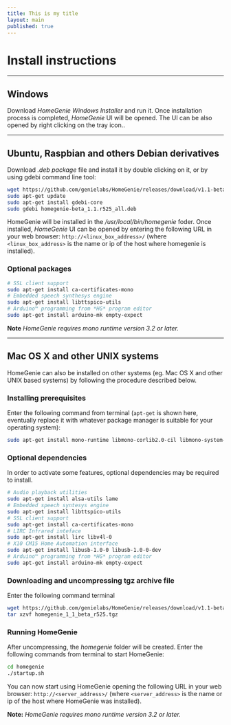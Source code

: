 ```yaml
---
title: This is my title
layout: main
published: true
---
```


# Install instructions

---

## Windows

Download *HomeGenie Windows Installer* and run it. Once installation process is completed, *HomeGenie* UI will be opened.
The UI can be also opened by right clicking on the tray icon..

---

## Ubuntu, Raspbian and others Debian derivatives

Download _.deb package_ file and install it by double clicking on it, or by using gdebi command line tool:

```sh
wget https://github.com/genielabs/HomeGenie/releases/download/v1.1-beta.525/homegenie-beta_1.1.r525_all.deb
sudo apt-get update
sudo apt-get install gdebi-core
sudo gdebi homegenie-beta_1.1.r525_all.deb
```

HomeGenie will be installed in the _/usr/local/bin/homegenie_ foder.
Once installed, *HomeGenie* UI can be opened by entering the following URL in your web browser:
```http://<linux_box_address>/```
(where ```<linux_box_address>``` is the name or ip of the host where homegenie is installed).

### Optional packages

```sh
# SSL client support
sudo apt-get install ca-certificates-mono
# Embedded speech synthesys engine
sudo apt-get install libttspico-utils
# Arduino™ programming from *HG* program editor
sudo apt-get install arduino-mk empty-expect
```

**Note** *HomeGenie requires mono runtime version 3.2 or later.*

---

## Mac OS X and other UNIX systems

HomeGenie can also be installed on other systems (eg. Mac OS X and other UNIX based systems) by following the procedure described below. 

### Installing prerequisites

 Enter the following command from terminal (```apt-get``` is shown here, eventually replace it with whatever package manager
 is suitable for your operating system):

```sh
sudo apt-get install mono-runtime libmono-corlib2.0-cil libmono-system-web4.0-cil libmono-system-numerics4.0-cil libmono-system-serviceprocess4.0-cil libmono-system-data4.0-cil libmono-system-core4.0-cil libmono-system-servicemodel4.0a-cil libmono-windowsbase4.0-cil libmono-system-runtime-serialization-formatters-soap4.0-cil libmono-system-runtime-serialization4.0-cil libmono-system-xml-linq4.0-cil mono-dmcs
```

### Optional dependencies

In order to activate some features, optional dependencies may be required to install.

```sh
# Audio playback utilities
sudo apt-get install alsa-utils lame
# Embedded speech syntesys engine
sudo apt-get install libttspico-utils
# SSL client support
sudo apt-get install ca-certificates-mono
# LIRC Infrared inteface
sudo apt-get install lirc libv4l-0
# X10 CM15 Home Automation interface
sudo apt-get install libusb-1.0-0 libusb-1.0-0-dev
# Arduino™ programming from *HG* program editor
sudo apt-get install arduino-mk empty-expect
```

### Downloading and uncompressing tgz archive file

Enter the following command terminal

```sh
wget https://github.com/genielabs/HomeGenie/releases/download/v1.1-beta.525/homegenie_1_1_beta_r525.tgz
tar xzvf homegenie_1_1_beta_r525.tgz
```

### Running HomeGenie

After uncompressing, the *homegenie* folder will be created. Enter the following commands from terminal to start HomeGenie:

```sh
cd homegenie
./startup.sh
```

You can now start using HomeGenie opening the following URL in your web browser:
```http://<server_address>/``` (where ```<server_address>``` is the name or ip of the host where HomeGenie was installed).

**Note:** *HomeGenie requires mono runtime version 3.2 or later.*

